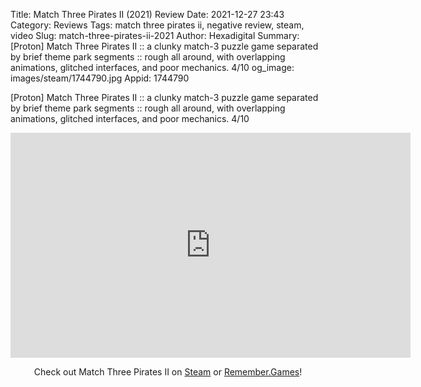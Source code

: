 Title: Match Three Pirates II (2021) Review
Date: 2021-12-27 23:43
Category: Reviews
Tags: match three pirates ii, negative review, steam, video
Slug: match-three-pirates-ii-2021
Author: Hexadigital
Summary: [Proton] Match Three Pirates II :: a clunky match-3 puzzle game separated by brief theme park segments :: rough all around, with overlapping animations, glitched interfaces, and poor mechanics. 4/10
og_image: images/steam/1744790.jpg
Appid: 1744790

[Proton] Match Three Pirates II :: a clunky match-3 puzzle game separated by brief theme park segments :: rough all around, with overlapping animations, glitched interfaces, and poor mechanics. 4/10

<center><iframe src="https://www.youtube.com/embed/Yr36yVCCJgk?feature=oembed" allow="accelerometer; autoplay; encrypted-media; gyroscope; picture-in-picture" width="640" height="360" frameborder="0"></iframe>

Check out Match Three Pirates II on [Steam](https://store.steampowered.com/app/1744790/?curator_clanid=34633900) or [Remember.Games](https://remember.games/game/1907/)!</center>